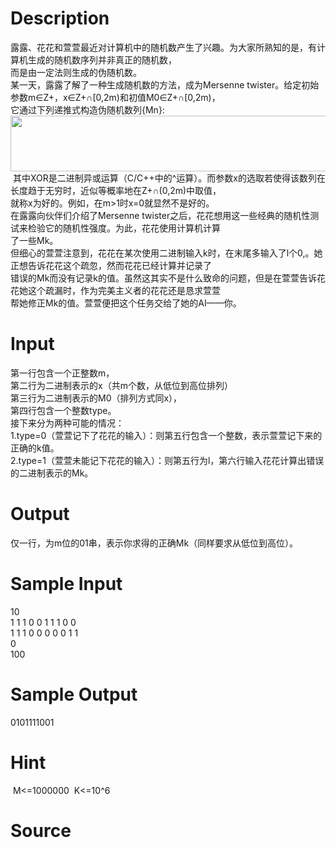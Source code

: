 
# Description

<div class="content"><div>露露、花花和萱萱最近对计算机中的随机数产生了兴趣。为大家所熟知的是，有计算机生成的随机数序列并非真正的随机数，</div>
<div>而是由一定法则生成的伪随机数。 </div>
<div>某一天，露露了解了一种生成随机数的方法，成为Mersenne twister。给定初始参数m∈Z+，x∈Z+∩[0,2m)和初值M0∈Z+∩[0,2m)，</div>
<div>它通过下列递推式构造伪随机数列{Mn}: </div>
<div><img src="/source/bzoj/3557/img/aHR0cHM6Ly9seWRzeS5jb20vSnVkZ2VPbmxpbmUvdXBsb2FkLzIwMTUwNS8yODQ5LmpwZw==.jpg" width="621" height="89" alt=""/></div>
<div> 其中XOR是二进制异或运算（C/C++中的^运算）。而参数x的选取若使得该数列在长度趋于无穷时，近似等概率地在Z+∩(0,2m)中取值，</div>
<div>就称x为好的。例如，在m&gt;1时x=0就显然不是好的。 </div>
<div>在露露向伙伴们介绍了Mersenne twister之后，花花想用这一些经典的随机性测试来检验它的随机性强度。为此，花花使用计算机计算</div>
<div>了一些Mk。 </div>
<div>但细心的萱萱注意到，花花在某次使用二进制输入k时，在末尾多输入了l个0,。她正想告诉花花这个疏忽，然而花花已经计算并记录了</div>
<div>错误的Mk而没有记录k的值。虽然这其实不是什么致命的问题，但是在萱萱告诉花花她这个疏漏时，作为完美主义者的花花还是恳求萱萱</div>
<div>帮她修正Mk的值。萱萱便把这个任务交给了她的AI——你。 </div>
<div></div></div>

# Input

<div class="content"><div>第一行包含一个正整数m， </div>
<div>第二行为二进制表示的x（共m个数，从低位到高位排列） </div>
<div>第三行为二进制表示的M0（排列方式同x）， </div>
<div>第四行包含一个整数type。 </div>
<div>接下来分为两种可能的情况： </div>
<div>1.type=0（萱萱记下了花花的输入）：则第五行包含一个整数，表示萱萱记下来的正确的k值。 </div>
<div>2.type=1（萱萱未能记下花花的输入）：则第五行为l，第六行输入花花计算出错误的二进制表示的Mk。 </div></div>

# Output

<div class="content"><p>仅一行，为m位的01串，表示你求得的正确Mk（同样要求从低位到高位）。 </p></div>

# Sample Input

<div class="content"><span class="sampledata">10<br/>
1 1 1 0 0 1 1 1 0 0 <br/>
1 1 1 0 0 0 0 0 1 1 <br/>
0<br/>
100</span></div>

# Sample Output

<div class="content"><span class="sampledata">0101111001</span></div>

# Hint

<div class="content"><p></p><p> M&lt;=1000000  K&lt;=10^6</p><p></p></div>

# Source

<div class="content"><p><a href="problemset.php?search="></a></p></div>

